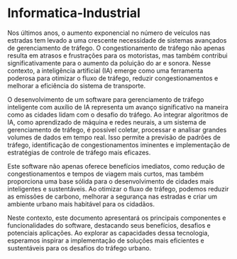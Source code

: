 # Informatica-Industrial
Nos últimos anos, o aumento exponencial no número de veículos nas estradas tem levado a uma crescente necessidade de sistemas avançados de gerenciamento de tráfego. O congestionamento de tráfego não apenas resulta em atrasos e frustrações para os motoristas, mas também contribui significativamente para o aumento da poluição do ar e sonora. Nesse contexto, a inteligência artificial (IA) emerge como uma ferramenta poderosa para otimizar o fluxo de tráfego, reduzir congestionamentos e melhorar a eficiência do sistema de transporte.

O desenvolvimento de um software para gerenciamento de tráfego inteligente com auxílio de IA representa um avanço significativo na maneira como as cidades lidam com o desafio do tráfego. Ao integrar algoritmos de IA, como aprendizado de máquina e redes neurais, a um sistema de gerenciamento de tráfego, é possível coletar, processar e analisar grandes volumes de dados em tempo real. Isso permite a previsão de padrões de tráfego, identificação de congestionamentos iminentes e implementação de estratégias de controle de tráfego mais eficazes.

Este software não apenas oferece benefícios imediatos, como redução de congestionamentos e tempos de viagem mais curtos, mas também proporciona uma base sólida para o desenvolvimento de cidades mais inteligentes e sustentáveis. Ao otimizar o fluxo de tráfego, podemos reduzir as emissões de carbono, melhorar a segurança nas estradas e criar um ambiente urbano mais habitável para os cidadãos.

Neste contexto, este documento apresentará os principais componentes e funcionalidades do software, destacando seus benefícios, desafios e potenciais aplicações. Ao explorar as capacidades dessa tecnologia, esperamos inspirar a implementação de soluções mais eficientes e sustentáveis para os desafios do tráfego urbano.

